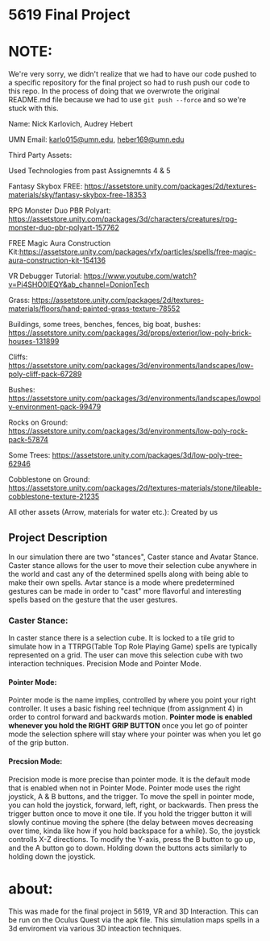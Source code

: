# 5619 Final Project

# NOTE:
We're very sorry, we didn't realize that we had to have our code pushed to a specific repository for the final project so had to rush push our code to this repo.  In the process of doing that we overwrote the original README.md file because we had to use `git push --force` and so we're stuck with this.

Name: Nick Karlovich, Audrey Hebert

UMN Email: karlo015@umn.edu, heber169@umn.edu

Third Party Assets:

Used Technologies from past Assignemnts 4 & 5

Fantasy Skybox FREE: https://assetstore.unity.com/packages/2d/textures-materials/sky/fantasy-skybox-free-18353

RPG Monster Duo PBR Polyart: https://assetstore.unity.com/packages/3d/characters/creatures/rpg-monster-duo-pbr-polyart-157762

FREE Magic Aura Construction Kit:https://assetstore.unity.com/packages/vfx/particles/spells/free-magic-aura-construction-kit-154136

VR Debugger Tutorial: https://www.youtube.com/watch?v=Pi4SHO0IEQY&ab_channel=DonionTech

Grass: https://assetstore.unity.com/packages/2d/textures-materials/floors/hand-painted-grass-texture-78552

Buildings, some trees, benches, fences, big boat, bushes: https://assetstore.unity.com/packages/3d/props/exterior/low-poly-brick-houses-131899

Cliffs: https://assetstore.unity.com/packages/3d/environments/landscapes/low-poly-cliff-pack-67289

Bushes: https://assetstore.unity.com/packages/3d/environments/landscapes/lowpoly-environment-pack-99479

Rocks on Ground: https://assetstore.unity.com/packages/3d/environments/low-poly-rock-pack-57874

Some Trees: https://assetstore.unity.com/packages/3d/low-poly-tree-62946

Cobblestone on Ground: https://assetstore.unity.com/packages/2d/textures-materials/stone/tileable-cobblestone-texture-21235

All other assets (Arrow, materials for water etc.): Created by us

## Project Description
In our simulation there are two "stances", Caster stance and Avatar Stance.  Caster stance allows for the user to move their selection cube anywhere in the world and cast any of the determined spells along with being able to make their own spells.  Avtar stance is a mode where predetermined gestures can be made in order to "cast" more flavorful and interesting spells based on the gesture that the user gestures.

### Caster Stance:
In caster stance there is a selection cube.  It is locked to a tile grid to simulate how in a TTRPG(Table Top Role Playing Game) spells are typically represented on a grid.  The user can move this selection cube with two interaction techniques.  Precision Mode and Pointer Mode.

#### Pointer Mode:
Pointer mode is the name implies, controlled by where you point your right controller.  It uses a basic fishing reel technique (from assignment 4) in order to control forward and backwards motion.  **Pointer mode is enabled whenever you hold the RIGHT GRIP BUTTON**  once you let go of pointer mode the selection sphere will stay where your pointer was when you let go of the grip button.

#### Precsion Mode:
Precision mode is more precise than pointer mode.  It is the default mode that is enabled when not in Pointer Mode.  Pointer mode uses the right joystick, A & B buttons, and the trigger.  To move the spell in pointer mode, you can hold the joystick, forward, left, right, or backwards.  Then press the trigger button once to move it one tile.  If you hold the trigger button it will slowly continue moving the sphere (the delay between moves decreasing over time, kinda like how if you hold backspace for a while).  So, the joystick controlls X-Z directions.  To modify the Y-axis, press the B button to go up, and the A button go to down.  Holding down the buttons acts similarly to holding down the joystick.


# about:
 This was made for the final project in 5619, VR and 3D Interaction. This can be run on the Oculus Quest via the apk file. This simulation maps spells in a 3d enviroment via various 3D inteaction techniques. 
